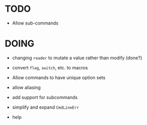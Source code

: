 # TODO

- Allow sub-commands

# DOING

- changing `reader` to mutate a value rather than modify (done?)
- convert `flag`, `switch`, etc. to macros
- Allow commands to have unique option sets

- allow aliasing
- add support for subcommands
- simplify and expand `CmdLineErr`
- help
